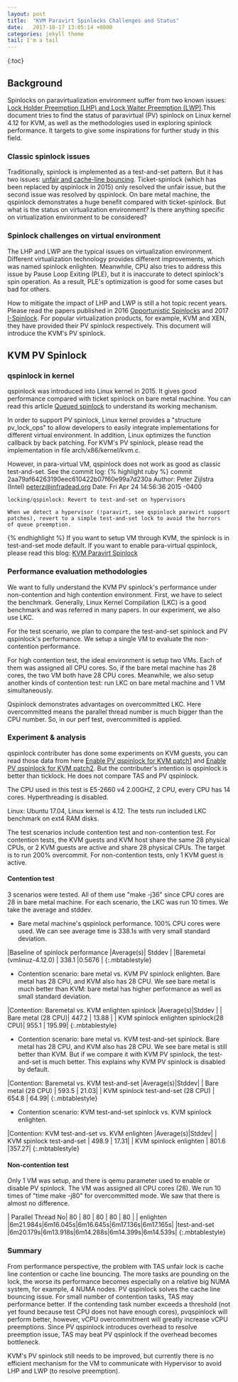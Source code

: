 ```yaml
---
layout: post
title:  "KVM Paravirt Spinlocks Challenges and Status"
date:   2017-10-17 13:05:14 +0800
categories: jekyll theme
tail: I'm a tail
---
```


{:toc}

## Background

Spinlocks on paravirtualization environment suffer from two known issues: [Lock Holder Preemption (LHP) and Lock Waiter Preemption (LWP)][LHP_LWP].This document tries to find the status of paravirtual (PV) spinlock on Linux kernel 4.12 for KVM, as well as the methodologies used in exploring spinlock performance. It targets to give some inspirations for further study in this field.

### Classic spinlock issues

Traditionally, spinlock is implemented as a test-and-set pattern. But it has two issues: [unfair and cache-line bouncing][UNFAIR_CACHE_BOUNCING]. Ticket-spinlock (which has been replaced by qspinlock in 2015) only resolved the unfair issue, but the second issue was resolved by qspinlock. On bare metal machine, the qspinlock demonstrates a huge benefit compared with ticket-spinlock. But what is the status on virtualization environment? Is there anything specific on virtualization environment to be considered?

### Spinlock challenges on virtual environment

The LHP and LWP are the typical issues on virtualization environment. Different virtualization technology provides different improvements, which was named spinlock enlighten. Meanwhile, CPU also tries to address this issue by Pause Loop Exiting (PLE), but it is inaccurate to detect spinlock's spin operation. As a result, PLE's optimization is good for some cases but bad for others.

How to mitigate the impact of LHP and LWP is still a hot topic recent years. Please read the papers published in 2016 [Opportunistic Spinlocks][OPPORTUNISTIC_SPINLOCK] and 2017 [I-Spinlock][SPINLOCK_PAPER1]. For popular virtualization products, for example, KVM and XEN, they have provided their PV spinlock respectively. This document will introduce the KVM's PV spinlock.

## KVM PV Spinlock

### qspinlock in kernel

qspinlock was introduced into Linux kernel in 2015. It gives good performance compared with ticket spinlock on bare metal machine. You can read this article [Queued spinlock][QUEUED_SPINLOCK] to understand its working mechanism.

In order to support PV spinlock, Linux kernel provides a "structure pv_lock_ops" to allow developers to easily integrate implementations for different virtual environment. In addition, Linux optimizes the function callback by back patching. For KVM's PV spinlock, please read the implementation in file arch/x86/kernel/kvm.c.

However, in para-virtual VM, qspinlock does not work as good as classic test-and-set. See the commit log:
{% highlight ruby %}
commit 2aa79af64263190eec610422b07f60e99a7d230a
Author: Peter Zijlstra (Intel) <peterz@infradead.org>
Date:   Fri Apr 24 14:56:36 2015 -0400

    locking/qspinlock: Revert to test-and-set on hypervisors

    When we detect a hypervisor (!paravirt, see qspinlock paravirt support
    patches), revert to a simple test-and-set lock to avoid the horrors
    of queue preemption.
{% endhighlight %}
If you want to setup VM through KVM, the spinlock is in test-and-set mode default. If you want to enable para-virtual qspinlock, please read this blog: [KVM Paravirt Spinlock][KVM_PARAVIRT_SPINLOCK]

### Performance evaluation methodologies

We want to fully understand the KVM PV spinlock's performance under non-contention and high contention environment. First, we have to select the benchmark. Generally, Linux Kernel Compilation (LKC) is a good benchmark and was referred in many papers. In our experiment, we also use LKC.

For the test scenario, we plan to compare the test-and-set spinlock and PV qspinlock's performance. We setup a single VM to evaluate the non-contention performance.

For high contention test, the ideal environment is setup two VMs. Each of them was assigned all CPU cores. So, if the bare metal machine has 28 cores, the two VM both have 28 CPU cores. Meanwhile, we also setup another kinds of contention test: run LKC on bare metal machine and 1 VM simultaneously.

Qspinlock demonstrates advantages on overcommitted LKC. Here overcommitted means the parallel thread number is much bigger than the CPU number. So, in our perf test, overcommitted is applied.

### Experiment & analysis

qspinlock contributer has done some experiments on KVM guests, you can read those data from here [Enable PV qspinlock for KVM patch1][Enable_PVqspinlock_forKVM] and [Enable PV qspinlock for KVM patch2][Enable_PVqspinlock_forKVM2]. But the contributer's intention is qspinlock is better than ticklock. He does not compare TAS and PV qspinlock.

The CPU used in this test is E5-2660 v4 2.00GHZ, 2 CPU, every CPU has 14 cores. Hyperthreading is disabled.

Linux: Ubuntu 17.04, Linux kernel is 4.12. The tests run included LKC benchmark on ext4 RAM disks.

The test scenarios include contention test and non-contention test. For contention tests, the KVM guests and KVM host share the same 28 physical CPUs, or 2 KVM guests are active and share 28 physical CPUs. The target is to run 200% overcommit. For non-contention tests, only 1 KVM guest is active.

#### Contention test

3 scenarios were tested. All of them use "make -j36" since CPU cores are 28 in bare metal machine. For each scenario, the LKC was run 10 times. We take the average and stddev.

- Bare metal machine's qspinlock performance. 100% CPU cores were used. We can see average time is 338.1s with very small standard deviation.

|Baseline of spinlock performance |Average(s)| Stddev |
|Baremetal (vmlinuz-4.12.0)       | 338.1    |0.5676  |
{:.mbtablestyle}

- Contention scenario: bare metal vs. KVM PV spinlock enlighten. Bare metal has 28 CPU, and KVM also has 28 CPU. We see bare metal is much better than KVM: bare metal has higher performance as well as small standard deviation.

|Contention: Baremetal vs. KVM enlighten spinlock |Average(s)|Stddev |
|                              Bare metal (28 CPU)| 447.2    | 13.88 |
|          KVM spinlock enlighten spinlock(28 CPU)| 955.1    | 195.99|
{:.mbtablestyle}

- Contention scenario: bare metal vs. KVM test-and-set spinlock. Bare metal has 28 CPU, and KVM also has 28 CPU. We see bare metal is still better than KVM. But if we compare it with KVM PV spinlock, the test-and-set is much better. This explains why KVM PV spinlock is disabled by default.

|Contention: Baremetal vs. KVM test-and-set       |Average(s)|Stddev|
|                   Bare metal (28 CPU)           | 593.5    | 21.03|
|          KVM spinlock test-and-set (28 CPU)     | 654.8    | 64.99|
{:.mbtablestyle}

- Contention scenario: KVM test-and-set spinlock vs. KVM spinlock enlighten.

|Contention: KVM test-and-set vs. KVM enlighten   |Average(s)|Stddev|
|          KVM spinlock test-and-set              | 498.9    | 17.31|
|         KVM spinlock enlighten                  | 801.6    |357.27|
{:.mbtablestyle}

#### Non-contention test

Only 1 VM was setup, and there is qemu parameter used to enable or disable PV spinlock. The VM was assigned all CPU cores (28). We run 10 times of "time make -j80" for overcommitted mode. We saw that there is almost no difference.

| Parallel Thread No| 80      |  80     |   80    |    80   |     80  |
| enlighten         |6m21.984s|6m16.045s|6m16.645s|6m17.136s|6m17.165s|
|test-and-set       |6m20.179s|6m13.918s|6m14.288s|6m14.399s|6m14.539s|
{:.mbtablestyle}

### Summary
From performance perspective, the problem with TAS unfair lock is cache line contention or cache line bouncing. The more tasks are pounding on the lock, the worse its performance becomes especially on a relative big NUMA system, for example, 4 NUMA nodes. PV qspinlock solves the cache line bouncing issue. For small number of contention tasks, TAS may performance better. If the contending task number exceeds a threshold (not yet found because test CPU does not have enough cores), pvqspinlock will perform better, however, vCPU overcommitment will greatly increase vCPU preemptions. Since PV qspinlock introduces overhead to resolve preemption issue, TAS may beat PV qspinlock if the overhead becomes bottleneck.

KVM's PV spinlock still needs to be improved, but currently there is no efficient mechanism for the VM to communicate with Hypervisor to avoid LHP and LWP (to resolve preemption).

[LHP_LWP]: http://dl.acm.org/citation.cfm?id=3064180&dl=ACM&coll=DL&CFID=984392879&CFTOKEN=64855677
[UNFAIR_CACHE_BOUNCING]: https://lwn.net/Articles/590243/
[KVM_PARAVIRT_SPINLOCK]: https://clovertrail.github.io/jekyll/theme/2017/09/12/KVM-Paravirt-Spinlocks.html
[KVM_Install]: https://help.ubuntu.com/community/KVM/Installation
[SPINLOCK_PAPER1]: https://dl.acm.org/citation.cfm?id=3064180
[OPPORTUNISTIC_SPINLOCK]: https://dl.acm.org/citation.cfm?id=2903271
[QUEUED_SPINLOCK]: http://blog.csdn.net/chenyu105/article/details/51892686
[Enable_PVqspinlock_forKVM]: https://patchwork.kernel.org/patch/4271961/
[Enable_PVqspinlock_forKVM2]: https://lists.linuxfoundation.org/pipermail/virtualization/2014-October/027816.html
